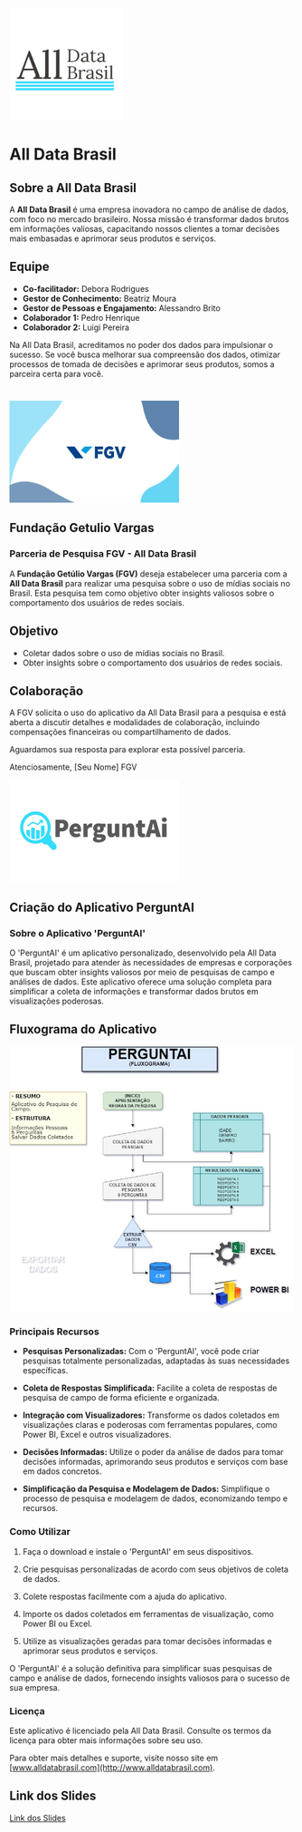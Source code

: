 <img src="Fotos/WhatsApp Image 2023-10-30 at 13.47.03.jpeg" width="200" height="200">

# All Data Brasil
## Sobre a All Data Brasil

A **All Data Brasil** é uma empresa inovadora no campo de análise de dados, com foco no mercado brasileiro. Nossa missão é transformar dados brutos em informações valiosas, capacitando nossos clientes a tomar decisões mais embasadas e aprimorar seus produtos e serviços.

## Equipe
- **Co-facilitador:** Debora Rodrigues
- **Gestor de Conhecimento:** Beatriz Moura
- **Gestor de Pessoas e Engajamento:** Alessandro Brito
- **Colaborador 1:** Pedro Henrique
- **Colaborador 2:** Luigi Pereira

Na All Data Brasil, acreditamos no poder dos dados para impulsionar o sucesso. Se você busca melhorar sua compreensão dos dados, otimizar processos de tomada de decisões e aprimorar seus produtos, somos a parceira certa para você.
#


<img src="Fotos/WhatsApp Image 2023-10-30 at 13.47.03 (2).jpeg" width="300" height="180">

## Fundação Getulio Vargas
### Parceria de Pesquisa FGV - All Data Brasil
A **Fundação Getúlio Vargas (FGV)** deseja estabelecer uma parceria com a **All Data Brasil** para realizar uma pesquisa sobre o uso de mídias sociais no Brasil. Esta pesquisa tem como objetivo obter insights valiosos sobre o comportamento dos usuários de redes sociais.

## Objetivo

- Coletar dados sobre o uso de mídias sociais no Brasil.
- Obter insights sobre o comportamento dos usuários de redes sociais.

## Colaboração

A FGV solicita o uso do aplicativo da All Data Brasil para a pesquisa e está aberta a discutir detalhes e modalidades de colaboração, incluindo compensações financeiras ou compartilhamento de dados.

Aguardamos sua resposta para explorar esta possível parceria.

Atenciosamente,
[Seu Nome]
FGV

<img src="Fotos/WhatsApp Image 2023-10-30 at 13.56.42 (1).jpeg" width="300" height="180">

## Criação do Aplicativo PerguntAI
### Sobre o Aplicativo 'PerguntAI'

O 'PerguntAI' é um aplicativo personalizado, desenvolvido pela All Data Brasil, projetado para atender às necessidades de empresas e corporações que buscam obter insights valiosos por meio de pesquisas de campo e análises de dados. Este aplicativo oferece uma solução completa para simplificar a coleta de informações e transformar dados brutos em visualizações poderosas.


## Fluxograma do Aplicativo

<img src="Fotos/MODULO 2 - FLUXOGRAMA.jpg">


### Principais Recursos

- **Pesquisas Personalizadas:** Com o 'PerguntAI', você pode criar pesquisas totalmente personalizadas, adaptadas às suas necessidades específicas.

- **Coleta de Respostas Simplificada:** Facilite a coleta de respostas de pesquisa de campo de forma eficiente e organizada.

- **Integração com Visualizadores:** Transforme os dados coletados em visualizações claras e poderosas com ferramentas populares, como Power BI, Excel e outros visualizadores.

- **Decisões Informadas:** Utilize o poder da análise de dados para tomar decisões informadas, aprimorando seus produtos e serviços com base em dados concretos.

- **Simplificação da Pesquisa e Modelagem de Dados:** Simplifique o processo de pesquisa e modelagem de dados, economizando tempo e recursos.

### Como Utilizar

1. Faça o download e instale o 'PerguntAI' em seus dispositivos.

2. Crie pesquisas personalizadas de acordo com seus objetivos de coleta de dados.

3. Colete respostas facilmente com a ajuda do aplicativo.

4. Importe os dados coletados em ferramentas de visualização, como Power BI ou Excel.

5. Utilize as visualizações geradas para tomar decisões informadas e aprimorar seus produtos e serviços.

O 'PerguntAI' é a solução definitiva para simplificar suas pesquisas de campo e análise de dados, fornecendo insights valiosos para o sucesso de sua empresa.

### Licença

Este aplicativo é licenciado pela All Data Brasil. Consulte os termos da licença para obter mais informações sobre seu uso.

Para obter mais detalhes e suporte, visite nosso site em [www.alldatabrasil.com](http://www.alldatabrasil.com).

## Link dos Slides
[Link dos Slides](http://www.alldatabrasil.com)
